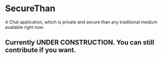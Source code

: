 # SecureThan
A Chat application, which is private and secure than any traditional medium available right now.


## Currently UNDER CONSTRUCTION. You can still contribute if you want.
